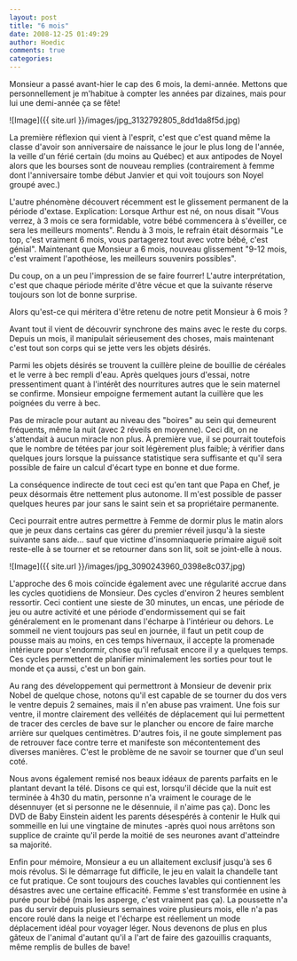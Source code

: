```yaml
---
layout: post
title: "6 mois"
date: 2008-12-25 01:49:29
author: Hoedic
comments: true
categories: 
---
```



Monsieur a passé avant-hier le cap des 6 mois, la demi-année. Mettons que personnellement je m'habitue à compter les années par dizaines, mais pour lui une demi-année ça se fête!


![Image]({{ site.url }}/images/jpg_3132792805_8dd1da8f5d.jpg)



La première réflexion qui vient à l'esprit, c'est que c'est quand même la classe d'avoir son anniversaire de naissance le jour le plus long de l'année, la veille d'un férié certain (du moins au Québec) et aux antipodes de Noyel alors que les bourses sont de nouveau remplies (contrairement à femme dont l'anniversaire tombe début Janvier et qui voit toujours son Noyel groupé avec.)

L'autre phénomène découvert récemment est le glissement permanent de la période d'extase. Explication: Lorsque Arthur est né, on nous disait "Vous verrez, à 3 mois ce sera formidable, votre bébé commencera à s'éveiller, ce sera les meilleurs moments". Rendu à 3 mois, le refrain était désormais "Le top, c'est vraiment 6 mois, vous partagerez tout avec votre bébé, c'est génial". Maintenant que Monsieur a 6 mois, nouveau glissement "9-12 mois, c'est vraiment l'apothéose, les meilleurs souvenirs possibles".

Du coup, on a un peu l'impression de se faire fourrer! L'autre interprétation, c'est que chaque période mérite d'être vécue et que la suivante réserve toujours son lot de bonne surprise.

Alors qu'est-ce qui méritera d'être retenu de notre petit Monsieur à 6 mois ?

Avant tout il vient de découvrir synchrone des mains avec le reste du corps. Depuis un mois, il manipulait sérieusement des choses, mais maintenant c'est tout son corps qui se jette vers les objets désirés.

Parmi les objets désirés se trouvent la cuillère pleine de bouillie de céréales et le verre à bec rempli d'eau. Après quelques jours d'essai, notre pressentiment quant à l'intérêt des nourritures autres que le sein maternel se confirme. Monsieur empoigne fermement autant la cuillère que les poignées du verre à bec.

Pas de miracle pour autant au niveau des "boires" au sein qui demeurent fréquents, même la nuit (avec 2 réveils en moyenne). Ceci dit, on ne s'attendait à aucun miracle non plus. À première vue, il se pourrait toutefois que le nombre de tétées par jour soit légèrement plus faible; à vérifier dans quelques jours lorsque la puissance statistique sera suffisante et qu'il sera possible de faire un calcul d'écart type en bonne et due forme.

La conséquence indirecte de tout ceci est qu'en tant que Papa en Chef, je peux désormais être nettement plus autonome. Il m'est possible de passer quelques heures par jour sans le saint sein et sa propriétaire permanente.

Ceci pourrait entre autres permettre à Femme de dormir plus le matin alors que je peux dans certains cas gérer du premier réveil jusqu'à la sieste suivante sans aide... sauf que victime d'insomniaquerie primaire aiguë soit reste-elle à se tourner et se retourner dans son lit, soit se joint-elle à nous.


![Image]({{ site.url }}/images/jpg_3090243960_0398e8c037.jpg)



L'approche des 6 mois coïncide également avec une régularité accrue dans les cycles quotidiens de Monsieur. Des cycles d'environ 2 heures semblent ressortir. Ceci contient une sieste de 30 minutes, un encas, une période de jeu ou autre activité et une période d'endormissement qui se fait généralement en le promenant dans l'écharpe à l'intérieur ou dehors. Le sommeil ne vient toujours pas seul en journée, il faut un petit coup de pousse mais au moins, en ces temps hivernaux, il accepte la promenade intérieure pour s'endormir, chose qu'il refusait encore il y a quelques temps. Ces cycles permettent de planifier minimalement les sorties pour tout le monde et ça aussi, c'est un bon gain.

Au rang des développement qui permettront à Monsieur de devenir prix Nobel de quelque chose, notons qu'il est capable de se tourner du dos vers le ventre depuis 2 semaines, mais il n'en abuse pas vraiment. Une fois sur ventre, il montre clairement des velléités de déplacement qui lui permettent de tracer des cercles de bave sur le plancher ou encore de faire marche arrière sur quelques centimètres. D'autres fois, il ne goute simplement pas de retrouver face contre terre et manifeste son mécontentement des diverses manières. C'est le problème de ne savoir se tourner que d'un seul coté.

Nous avons également remisé nos beaux idéaux de parents parfaits en le plantant devant la télé. Disons ce qui est, lorsqu'il décide que la nuit est terminée à 4h30 du matin, personne n'a vraiment le courage de le désennuyer (et si personne ne le désennuie, il n'aime pas ça). Donc les DVD de Baby Einstein aident les parents désespérés à contenir le Hulk qui sommeille en lui une vingtaine de minutes -après quoi nous arrêtons son supplice de crainte qu'il perde la moitié de ses neurones avant d'atteindre sa majorité.

Enfin pour mémoire, Monsieur a eu un allaitement exclusif jusqu'à ses 6 mois révolus. Si le démarrage fut difficile, le jeu en valait la chandelle tant ce fut pratique. Ce sont toujours des couches lavables qui contiennent les désastres avec une certaine efficacité. Femme s'est transformée en usine à purée pour bébé (mais les asperge, c'est vraiment pas ça). La poussette n'a pas du servir depuis plusieurs semaines voire plusieurs mois, elle n'a pas encore roulé dans la neige et l'écharpe est réellement un mode déplacement idéal pour voyager léger. Nous devenons de plus en plus gâteux de l'animal d'autant qu'il a l'art de faire des gazouillis craquants, même remplis de bulles de bave! 